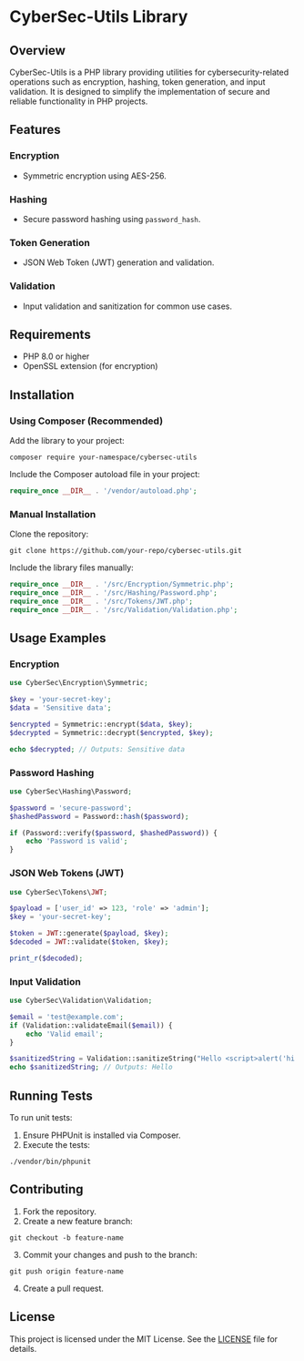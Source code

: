 # CyberSec-Utils Library

## Overview

CyberSec-Utils is a PHP library providing utilities for cybersecurity-related operations such as encryption, hashing, token generation, and input validation. It is designed to simplify the implementation of secure and reliable functionality in PHP projects.

## Features

### Encryption
- Symmetric encryption using AES-256.

### Hashing
- Secure password hashing using `password_hash`.

### Token Generation
- JSON Web Token (JWT) generation and validation.

### Validation
- Input validation and sanitization for common use cases.

## Requirements
- PHP 8.0 or higher
- OpenSSL extension (for encryption)

## Installation

### Using Composer (Recommended)

Add the library to your project:

```
composer require your-namespace/cybersec-utils
```

Include the Composer autoload file in your project:

```php
require_once __DIR__ . '/vendor/autoload.php';
```

### Manual Installation

Clone the repository:

```
git clone https://github.com/your-repo/cybersec-utils.git
```

Include the library files manually:

```php
require_once __DIR__ . '/src/Encryption/Symmetric.php';
require_once __DIR__ . '/src/Hashing/Password.php';
require_once __DIR__ . '/src/Tokens/JWT.php';
require_once __DIR__ . '/src/Validation/Validation.php';
```

## Usage Examples

### Encryption

```php
use CyberSec\Encryption\Symmetric;

$key = 'your-secret-key';
$data = 'Sensitive data';

$encrypted = Symmetric::encrypt($data, $key);
$decrypted = Symmetric::decrypt($encrypted, $key);

echo $decrypted; // Outputs: Sensitive data
```

### Password Hashing

```php
use CyberSec\Hashing\Password;

$password = 'secure-password';
$hashedPassword = Password::hash($password);

if (Password::verify($password, $hashedPassword)) {
    echo 'Password is valid';
}
```

### JSON Web Tokens (JWT)

```php
use CyberSec\Tokens\JWT;

$payload = ['user_id' => 123, 'role' => 'admin'];
$key = 'your-secret-key';

$token = JWT::generate($payload, $key);
$decoded = JWT::validate($token, $key);

print_r($decoded);
```

### Input Validation

```php
use CyberSec\Validation\Validation;

$email = 'test@example.com';
if (Validation::validateEmail($email)) {
    echo 'Valid email';
}

$sanitizedString = Validation::sanitizeString("Hello <script>alert('hi');</script>");
echo $sanitizedString; // Outputs: Hello
```

## Running Tests

To run unit tests:

1. Ensure PHPUnit is installed via Composer.
2. Execute the tests:

```
./vendor/bin/phpunit
```

## Contributing

1. Fork the repository.
2. Create a new feature branch:

```
git checkout -b feature-name
```

3. Commit your changes and push to the branch:

```
git push origin feature-name
```

4. Create a pull request.

## License

This project is licensed under the MIT License. See the [LICENSE](LICENSE) file for details.

